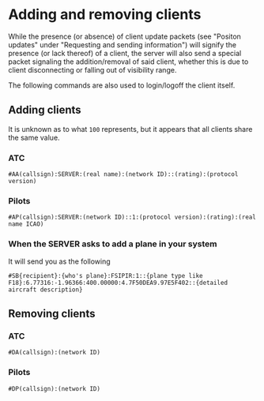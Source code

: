 # Adding and removing clients #

While the presence (or absence) of client update packets (see "Positon updates" under "Requesting and sending information") will signify the presence (or lack thereof) of a client, the server will also send a special packet signaling the addition/removal of said client, whether this is due to client disconnecting or falling out of visibility range.

The following commands are also used to login/logoff the client itself.



## Adding clients ##

It is unknown as to what `100` represents, but it appears that all clients share the same value.

### ATC ###

```
#AA(callsign):SERVER:(real name):(network ID)::(rating):(protocol version)
```

### Pilots ###

```
#AP(callsign):SERVER:(network ID)::1:(protocol version):(rating):(real name ICAO)
```

### When the SERVER asks to add a plane in your system ###
It will send you as the following
```
#SB{recipient}:{who's plane}:FSIPIR:1::{plane type like F18}:6.77316:-1.96366:400.00000:4.7F50DEA9.97E5F402::{detailed aircraft description}
```


## Removing clients ##

### ATC ###

```
#DA(callsign):(network ID)
```

### Pilots ###

```
#DP(callsign):(network ID)
```



